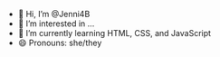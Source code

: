 - 👋 Hi, I’m @Jenni4B
- 👀 I’m interested in ...
- 🌱 I’m currently learning HTML, CSS, and JavaScript
- 😄 Pronouns: she/they

<!---
Jenni4B/Jenni4B is a ✨ special ✨ repository because its `README.md` (this file) appears on your GitHub profile.
You can click the Preview link to take a look at your changes.
--->
